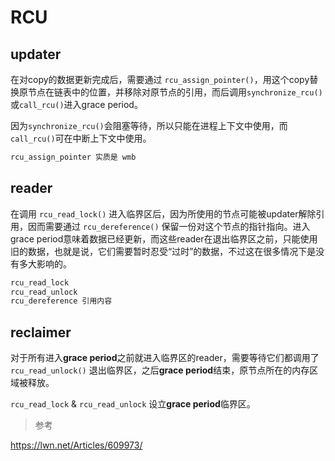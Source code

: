 # RCU

## updater

在对copy的数据更新完成后，需要通过 `rcu_assign_pointer()`，用这个copy替换原节点在链表中的位置，并移除对原节点的引用，而后调用`synchronize_rcu()`或`call_rcu()`进入grace period。

因为`synchronize_rcu()`会阻塞等待，所以只能在进程上下文中使用，而`call_rcu()`可在中断上下文中使用。

~~~ c
rcu_assign_pointer 实质是 wmb
~~~

## reader

在调用 `rcu_read_lock()` 进入临界区后，因为所使用的节点可能被updater解除引用，因而需要通过 `rcu_dereference()` 保留一份对这个节点的指针指向。进入grace period意味着数据已经更新，而这些reader在退出临界区之前，只能使用旧的数据，也就是说，它们需要暂时忍受“过时”的数据，不过这在很多情况下是没有多大影响的。

~~~ c
rcu_read_lock
rcu_read_unlock
rcu_dereference 引用内容
~~~

## reclaimer

对于所有进入**grace period**之前就进入临界区的reader，需要等待它们都调用了 `rcu_read_unlock()` 退出临界区，之后**grace period**结束，原节点所在的内存区域被释放。

`rcu_read_lock` & `rcu_read_unlock` 设立**grace period**临界区。

> 参考

https://lwn.net/Articles/609973/
